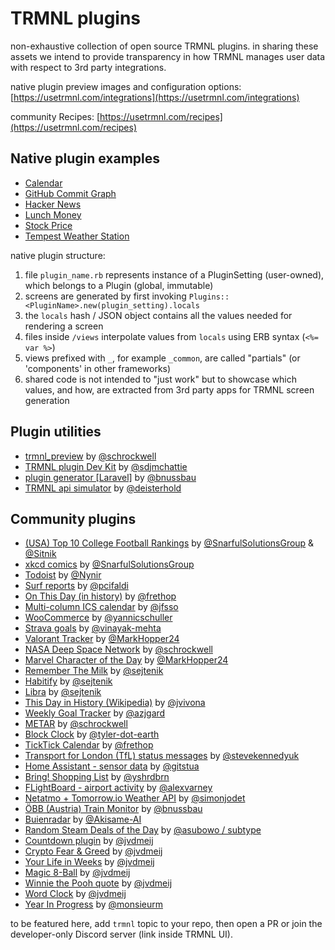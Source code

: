 # TRMNL plugins

non-exhaustive collection of open source TRMNL plugins. in sharing these assets we intend to provide transparency in how TRMNL manages user data with respect to 3rd party integrations.

native plugin preview images and configuration options:
[https://usetrmnl.com/integrations](https://usetrmnl.com/integrations)

community Recipes:
[https://usetrmnl.com/recipes](https://usetrmnl.com/recipes)

## Native plugin examples

- [Calendar](/lib/calendar)
- [GitHub Commit Graph](/lib/github_commit_graph)
- [Hacker News](/lib/hacker_news)
- [Lunch Money](/lib/lunch_money)
- [Stock Price](/lib/stock_price)
- [Tempest Weather Station](/lib/tempest_weather_station)

native plugin structure:

1. file `plugin_name.rb` represents instance of a PluginSetting (user-owned), which belongs to a Plugin (global, immutable)
2. screens are generated by first invoking `Plugins::<PluginName>.new(plugin_setting).locals`
3. the `locals` hash / JSON object contains all the values needed for rendering a screen
4. files inside `/views` interpolate values from `locals` using ERB syntax (`<%= var %>`)
5. views prefixed with `_`, for example `_common`, are called "partials" (or 'components' in other frameworks)
6. shared code is not intended to "just work" but to showcase which values, and how, are extracted from 3rd party apps for TRMNL screen generation

## Plugin utilities

- [trmnl_preview](https://github.com/schrockwell/trmnl_preview) by [@schrockwell](https://github.com/schrockwell)
- [TRMNL plugin Dev Kit](https://github.com/sdjmchattie/trmnl-plugin-dev-kit) by [@sdjmchattie](https://github.com/sdjmchattie)
- [plugin generator [Laravel]](https://github.com/bnussbau/laravel-trmnl) by [@bnussbau](https://github.com/bnussbau)
- [TRMNL api simulator](https://github.com/deisterhold/trmnl-simulator) by [@deisterhold](https://github.com/deisterhold)

## Community plugins

- [(USA) Top 10 College Football Rankings](/lib/usa_college_football_rankings.md) by [@SnarfulSolutionsGroup](https://github.com/SnarfulSolutionsGroup) & [@Sitnik](https://github.com/Sitnik)
- [xkcd comics](https://github.com/SnarfulSolutionsGroup/TRMNL-Plugins/blob/main/TRMNL_Comic.md) by [@SnarfulSolutionsGroup](https://github.com/SnarfulSolutionsGroup)
- [Todoist](https://github.com/Nynir/trmnl-todoist) by [@Nynir](https://github.com/Nynir)
- [Surf reports](https://github.com/pcifaldi/surf_api) by [@pcifaldi](https://github.com/pcifaldi)
- [On This Day (in history)](https://github.com/frethop/TRMNL-thisday) by [@frethop](https://github.com/frethop)
- [Multi-column ICS calendar](https://github.com/jfsso/trmnl-calendar) by [@jfsso](https://github.com/jfsso)
- [WooCommerce](https://github.com/yannicschuller/trmnl-woocommerce) by [@yannicschuller](https://github.com/yannicschuller)
- [Strava goals](https://github.com/vinayak-mehta/trmnl-strava-goals) by [@vinayak-mehta](https://github.com/vinayak-mehta)
- [Valorant Tracker](https://github.com/MarkHopper24/Valorant-Tools) by [@MarkHopper24](https://github.com/MarkHopper24)
- [NASA Deep Space Network](https://github.com/schrockwell/trmnl-dsn) by [@schrockwell](https://github.com/schrockwell)
- [Marvel Character of the Day](https://github.com/MarkHopper24/Marvel-Character-of-the-Day) by [@MarkHopper24](https://github.com/MarkHopper24)
- [Remember The Milk](https://github.com/sejtenik/trmnl-rtm-plugin) by [@sejtenik](https://github.com/sejtenik)
- [Habitify](https://github.com/sejtenik/trmnl-habitify-plugin) by [@sejtenik](https://github.com/sejtenik)
- [Libra](https://github.com/sejtenik/trmnl-libra-cloud-plugin) by [@sejtenik](https://github.com/sejtenik)
- [This Day in History (Wikipedia)](https://github.com/jvivona/TRMNL-recipes/tree/main/thisdayinhistory) by [@jvivona](https://github.com/jvivona)
- [Weekly Goal Tracker](https://github.com/azjgard/trmnl-weekly-goal-tracker) by [@azjgard](https://github.com/azjgard)
- [METAR](https://github.com/schrockwell/trmnl-metar) by [@schrockwell](https://github.com/schrockwell)
- [Block Clock](https://github.com/tyler-dot-earth/trmnl-notblockclock) by [@tyler-dot-earth](https://github.com/tyler-dot-earth)
- [TickTick Calendar](https://github.com/frethop/TRMNL-ticktick) by [@frethop](https://github.com/frethop)
- [Transport for London (TfL) status messages](https://github.com/stevekennedyuk/trmnl-tfl-status) by [@stevekennedyuk](https://github.com/stevekennedyuk)
- [Home Assistant - sensor data](https://github.com/gitstua/trmnl-plugin-dev/tree/main/home-assistant-trmnl#home-assistant-trmnl-plugin) by [@gitstua](https://github.com/gitstua)
- [Bring! Shopping List](https://github.com/yshrdbrn/trmnl-bring-plugin) by [@yshrdbrn](https://github.com/yshrdbrn)
- [FLightBoard - airport activity](https://github.com/alexvarney/trmnl-flights) by [@alexvarney](https://github.com/alexvarney)
- [Netatmo + Tomorrow.io Weather API](https://github.com/simonjodet/weather_api?tab=readme-ov-file#trmnl-template-example) by [@simonjodet](https://github.com/simonjodet)
- [ÖBB (Austria) Train Monitor](https://github.com/bnussbau/trmnl-train-monitor) by [@bnussbau](https://github.com/bnussbau)
- [Buienradar](https://github.com/Akisame-AI/TRMNL_buienradar/) by [@Akisame-AI](https://github.com/Akisame-AI)
- [Random Steam Deals of the Day](https://github.com/subtype-space/trmnl-steam-deals) by [@asubowo / subtype](https://github.com/subtype-space)
- [Countdown plugin](https://github.com/jvdmeij/trmnl-countdown) by [@jvdmeij](https://github.com/jvdmei)
- [Crypto Fear & Greed](https://github.com/jvdmeij/trmnl-crypto-fear-and-greed) by [@jvdmeij](https://github.com/jvdmei)
- [Your Life in Weeks](https://github.com/jvdmeij/trmnl-your-life-in-weeks) by [@jvdmeij](https://github.com/jvdmei)
- [Magic 8-Ball](https://github.com/jvdmeij/trmnl-magic-8-ball) by [@jvdmeij](https://github.com/jvdmei)
- [Winnie the Pooh quote](https://github.com/jvdmeij/trmnl-winnie-the-pooh) by [@jvdmeij](https://github.com/jvdmei)
- [Word Clock](https://github.com/jvdmeij/trmnl-word-clock) by [@jvdmeij](https://github.com/jvdmei)
- [Year In Progress](https://github.com/monsieurm/trmnl-yearinprogress) by [@monsieurm](https://github.com/monsieurm)

to be featured here, add `trmnl` topic to your repo, then open a PR or join the developer-only Discord server (link inside TRMNL UI).
